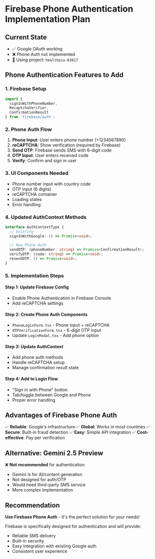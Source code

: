 # Firebase Phone Authentication Implementation Plan

## Current State
- ✅ Google OAuth working
- ❌ Phone Auth not implemented
- 🔧 Using project: `healthpix-63617`

## Phone Authentication Features to Add

### 1. Firebase Setup
```typescript
import { 
  signInWithPhoneNumber, 
  RecaptchaVerifier,
  ConfirmationResult 
} from 'firebase/auth';
```

### 2. Phone Auth Flow
1. **Phone Input**: User enters phone number (+1234567890)
2. **reCAPTCHA**: Show verification (required by Firebase)
3. **Send OTP**: Firebase sends SMS with 6-digit code
4. **OTP Input**: User enters received code
5. **Verify**: Confirm and sign in user

### 3. UI Components Needed
- Phone number input with country code
- OTP input (6 digits)
- reCAPTCHA container
- Loading states
- Error handling

### 4. Updated AuthContext Methods
```typescript
interface AuthContextType {
  // Existing
  signInWithGoogle: () => Promise<void>;
  
  // New Phone Auth
  sendOTP: (phoneNumber: string) => Promise<ConfirmationResult>;
  verifyOTP: (code: string) => Promise<void>;
  resendOTP: () => Promise<void>;
}
```

### 5. Implementation Steps

#### Step 1: Update Firebase Config
- Enable Phone Authentication in Firebase Console
- Add reCAPTCHA settings

#### Step 2: Create Phone Auth Components
- `PhoneLoginForm.tsx` - Phone input + reCAPTCHA
- `OTPVerificationForm.tsx` - 6-digit OTP input
- Update `LoginModal.tsx` - Add phone option

#### Step 3: Update AuthContext
- Add phone auth methods
- Handle reCAPTCHA setup
- Manage confirmation result state

#### Step 4: Add to Login Flow
- "Sign in with Phone" button
- Tab/toggle between Google and Phone
- Proper error handling

## Advantages of Firebase Phone Auth
✅ **Reliable**: Google's infrastructure
✅ **Global**: Works in most countries
✅ **Secure**: Built-in fraud detection
✅ **Easy**: Simple API integration
✅ **Cost-effective**: Pay per verification

## Alternative: Gemini 2.5 Preview
❌ **Not recommended** for authentication
- Gemini is for AI/content generation
- Not designed for auth/OTP
- Would need third-party SMS service
- More complex implementation

## Recommendation
**Use Firebase Phone Auth** - it's the perfect solution for your needs!

Firebase is specifically designed for authentication and will provide:
- Reliable SMS delivery
- Built-in security
- Easy integration with existing Google auth
- Consistent user experience
